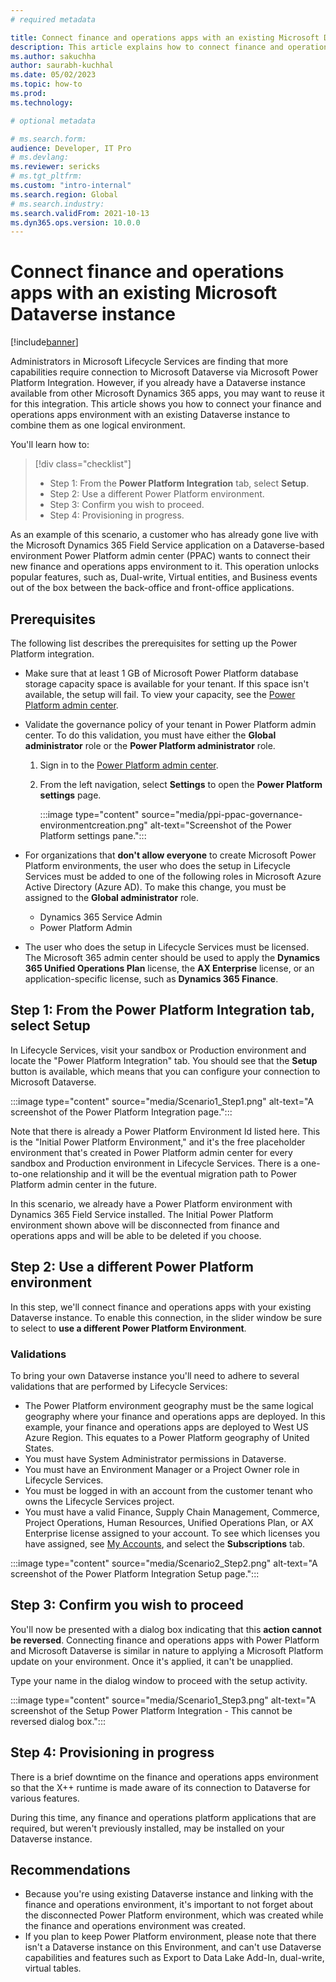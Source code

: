 ```yaml
---
# required metadata

title: Connect finance and operations apps with an existing Microsoft Dataverse instance
description: This article explains how to connect finance and operations apps with an existing Microsoft Dataverse instance 
ms.author: sakuchha
author: saurabh-kuchhal
ms.date: 05/02/2023
ms.topic: how-to
ms.prod:
ms.technology: 

# optional metadata

# ms.search.form:
audience: Developer, IT Pro
# ms.devlang: 
ms.reviewer: sericks
# ms.tgt_pltfrm: 
ms.custom: "intro-internal"
ms.search.region: Global
# ms.search.industry:
ms.search.validFrom: 2021-10-13
ms.dyn365.ops.version: 10.0.0
---
```

# Connect finance and operations apps with an existing Microsoft Dataverse instance

[!include[banner](../includes/banner.md)]

Administrators in Microsoft Lifecycle Services are finding that more capabilities require connection to Microsoft Dataverse via Microsoft Power Platform Integration.  However, if you already have a Dataverse instance available from other Microsoft Dynamics 365 apps, you may want to reuse it for this integration. This article shows you how to connect your finance and operations apps environment with an existing Dataverse instance to combine them as one logical environment.

You'll learn how to:

> [!div class="checklist"]
> * Step 1: From the **Power Platform Integration** tab, select **Setup**.
> * Step 2: Use a different Power Platform environment.
> * Step 3: Confirm you wish to proceed.
> * Step 4: Provisioning in progress.

As an example of this scenario, a customer who has already gone live with the Microsoft Dynamics 365 Field Service application on a Dataverse-based environment Power Platform admin center (PPAC) wants to connect their new finance and operations apps environment to it. This operation unlocks popular features, such as, Dual-write, Virtual entities, and Business events out of the box between the back-office and front-office applications.

## Prerequisites
The following list describes the prerequisites for setting up the Power Platform integration.

- Make sure that at least 1 GB of Microsoft Power Platform database storage capacity space is available for your tenant. If this space isn't available, the setup will fail. To view your capacity, see the [Power Platform admin center](https://admin.powerplatform.microsoft.com/resources/capacity). 
- Validate the governance policy of your tenant in Power Platform admin center. To do this validation, you must have either the **Global administrator** role or the **Power Platform administrator** role.
    1. Sign in to the [Power Platform admin center](https://admin.powerplatform.microsoft.com).
    2. From the left navigation, select **Settings** to open the **Power Platform settings** page.
    
       :::image type="content" source="media/ppi-ppac-governance-environmentcreation.png" alt-text="Screenshot of the Power Platform settings pane."::: 

- For organizations that **don't allow everyone** to create Microsoft Power Platform environments, the user who does the setup in Lifecycle Services must be added to one of the following roles in Microsoft Azure Active Directory (Azure AD). To make this change, you must be assigned to the **Global administrator** role.

    - Dynamics 365 Service Admin
    - Power Platform Admin

- The user who does the setup in Lifecycle Services must be licensed. The Microsoft 365 admin center should be used to apply the **Dynamics 365 Unified Operations Plan** license, the **AX Enterprise** license, or an application-specific license, such as **Dynamics 365 Finance**.

## Step 1: From the Power Platform Integration tab, select Setup

In Lifecycle Services, visit your sandbox or Production environment and locate the "Power Platform Integration" tab. You should see that the **Setup** button is available, which means that you can configure your connection to Microsoft Dataverse. 

:::image type="content" source="media/Scenario1_Step1.png" alt-text="A screenshot of the Power Platform Integration page."::: 

Note that there is already a Power Platform Environment Id listed here. This is the "Initial Power Platform Environment," and it's the free placeholder environment that's created in Power Platform admin center for every sandbox and Production environment in Lifecycle Services. There is a one-to-one relationship and it will be the eventual migration path to Power Platform admin center in the future.

In this scenario, we already have a Power Platform environment with Dynamics 365 Field Service installed. The Initial Power Platform environment shown above will be disconnected from finance and operations apps and will be able to be deleted if you choose.

## Step 2: Use a different Power Platform environment

In this step, we'll connect finance and operations apps with your existing Dataverse instance. To enable this connection, in the slider window be sure to select to **use a different Power Platform Environment**.  

### Validations

To bring your own Dataverse instance you'll need to adhere to several validations that are performed by Lifecycle Services:

- The Power Platform environment geography must be the same logical geography where your finance and operations apps are deployed. In this example, your finance and operations apps are deployed to West US Azure Region. This equates to a Power Platform geography of United States.  
- You must have System Administrator permissions in Dataverse.
- You must have an Environment Manager or a Project Owner role in Lifecycle Services.
- You must be logged in with an account from the customer tenant who owns the Lifecycle Services project.
- You must have a valid Finance, Supply Chain Management, Commerce, Project Operations, Human Resources, Unified Operations Plan, or AX Enterprise license assigned to your account. To see which licenses you have assigned, see [My Accounts](https://myaccount.microsoft.com/), and select the **Subscriptions** tab. 

:::image type="content" source="media/Scenario2_Step2.png" alt-text="A screenshot of the Power Platform Integration Setup page."::: 

## Step 3: Confirm you wish to proceed

You'll now be presented with a dialog box indicating that this **action cannot be reversed**. Connecting finance and operations apps with Power Platform and Microsoft Dataverse is similar in nature to applying a Microsoft Platform update on your environment. Once it's applied, it can't be unapplied.

Type your name in the dialog window to proceed with the setup activity.

:::image type="content" source="media/Scenario1_Step3.png" alt-text="A screenshot of the Setup Power Platform Integration - This cannot be reversed dialog box."::: 

## Step 4: Provisioning in progress

There is a brief downtime on the finance and operations apps environment so that the X++ runtime is made aware of its connection to Dataverse for various features.

During this time, any finance and operations platform applications that are required, but weren't previously installed, may be installed on your Dataverse instance.  

## Recommendations

* Because you're using existing Dataverse instance and linking with the finance and operations environment, it's important to not forget about the disconnected Power Platform environment, which was created while the finance and operations environment was created.
* If you plan to keep Power Platform environment, please note that there isn't a Dataverse instance on this Environment, and can't use Dataverse capabilities and features such as Export to Data Lake Add-In, dual-write, virtual tables.
